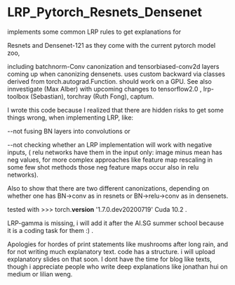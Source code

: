 # LRP_Pytorch_Resnets_Densenet
implements some common LRP rules to get explanations for 

Resnets and Densenet-121 as they come with the current pytorch model zoo, 

including batchnorm-Conv canonization and tensorbiased-conv2d layers coming up when canonizing densenets. 
uses custom backward via classes derived from torch.autograd.Function. should work on a GPU. See also innvestigate (Max Alber) with upcoming changes to tensorflow2.0 , lrp-toolbox (Sebastian), torchray (Ruth Fong), captum.

I wrote this code because I realized that there are hidden risks to get some things wrong, when implementing LRP, like:

--not fusing BN layers into convolutions or 

--not checking whether an LRP implementation will work with negative inputs, ( relu networks have them in the input only: image minus mean has neg values, for more complex approaches like feature map rescaling in some few shot methods those neg feature maps occur also in relu networks). 

Also to show that there are two different canonizations, depending on whether one has BN->conv as in resnets or BN->relu->conv as in densenets.

tested with >>> torch.__version__
'1.7.0.dev20200719'
Cuda 10.2 .

LRP-gamma is missing, i will add it after the AI.SG summer school because it is a coding task for them :) .

Apologies for hordes of print statements like mushrooms after long rain, and for not writing much explanatory text. code has a structure. i will upload explanatory slides on that soon. I dont have the time for blog like texts, though i appreciate people who write deep explanations like jonathan hui on medium or lilian weng.
